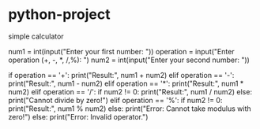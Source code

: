 # python-project
simple calculator  

num1 = int(input("Enter your first number: "))
operation = input("Enter operation (+, -, *, /,%): ")
num2 = int(input("Enter your second number: "))

if operation == '+':
     print("Result:", num1 + num2)
elif operation == '-':
     print("Result:", num1 - num2)
elif operation == '*':
     print("Result:", num1 * num2)
elif operation == '/':
     if num2 != 0:
         print("Result:", num1 / num2)
     else:
         print("Cannot divide by zero!")
elif operation == '%':
    if num2 != 0:
        print("Result:", num1 % num2)
    else:
       print("Error: Cannot take modulus with zero!")
else:
    print("Error: Invalid operator.")


    

